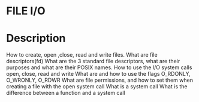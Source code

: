 # FILE I/O 
# Description
How to create, open ,close, read and write files.
What are file descriptors(fd)
What are the 3 standard file descriptors, what are their purposes and what are their POSIX names.
How to use the I/O system calls open, close, read and write
What are and how to use the flags O_RDONLY, O_WRONLY, O_RDWR
What are file permissions, and how to set them when creating a file with the open system call
What is a system call
What is the difference between a function and a system call